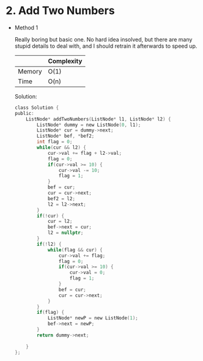 # 2. Add Two Numbers 
- Method 1

    Really boring but basic one. No hard idea insolved, but there are many stupid details to deal with, and I should retrain it afterwards to speed up.

    | |   Complexity  |
    | ----------- | ----------- | 
    |  Memory     | O(1) | 
    |      Time       |  O(n) | 


    Solution:

    ``` h
    class Solution {
    public:
        ListNode* addTwoNumbers(ListNode* l1, ListNode* l2) {
            ListNode* dummy = new ListNode(0, l1);
            ListNode* cur = dummy->next;
            ListNode* bef, *bef2;
            int flag = 0;
            while(cur && l2) {
                cur->val += flag + l2->val;
                flag = 0;
                if(cur->val >= 10) {
                    cur->val -= 10;
                    flag = 1;
                }
                bef = cur;
                cur = cur->next;
                bef2 = l2;
                l2 = l2->next;
            }
            if(!cur) {
                cur = l2;
                bef->next = cur;
                l2 = nullptr;
            } 
            if(!l2) {
                while(flag && cur) {
                    cur->val += flag;
                    flag = 0;
                    if(cur->val >= 10) {
                        cur->val = 0;
                        flag = 1;
                    }
                    bef = cur;
                    cur = cur->next;
                }
            }
            if(flag) {
                ListNode* newP = new ListNode(1);
                bef->next = newP;
            }
            return dummy->next;
            
        }
    };
    ```

<!-- - Method 2

    This is another method.

    | |   Complexity  |
    | ----------- | ----------- | 
    |  Memory     | O(n) | 
    |      Time       |  O(n) | 


    Solution:

    ``` h



    ```

- Additional Knowledge:
       
    Here are some additional knowledge.



<br> -->